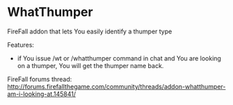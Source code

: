 WhatThumper
===========

FireFall addon that lets You easily identify a thumper type

Features:

- if You issue /wt or /whatthumper command in chat and You are looking on a thumper, You will get the thumper name back.

FireFall forums thread: http://forums.firefallthegame.com/community/threads/addon-whatthumper-am-i-looking-at.145841/

